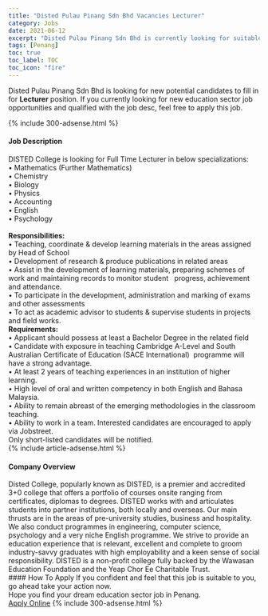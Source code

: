 ```yaml
---
title: "Disted Pulau Pinang Sdn Bhd Vacancies Lecturer" 
category: Jobs 
date: 2021-06-12 
excerpt: "Disted Pulau Pinang Sdn Bhd is currently looking for suitable person to fill in the Lecturer which positioned at Penang" 
tags: [Penang] 
toc: true 
toc_label: TOC 
toc_icon: "fire" 
--- 
```


<p>Disted Pulau Pinang Sdn Bhd is looking for new potential candidates to fill in for <b>Lecturer</b> position. If you currently looking for new education sector job opportunities and qualified with the job desc, feel free to apply this job.
</p>{% include 300-adsense.html %} 
<div><div><h4>Job Description</h4></div><div><div><span><div><div>DISTED College is looking for Full Time Lecturer in below specializations:<br>&#8226; Mathematics (Further Mathematics)</div><div>&#8226; Chemistry</div><div>&#8226; Biology</div><div>&#8226; Physics</div><div>&#8226; Accounting<br>&#8226; English<br>&#8226; Psychology<br>&#160;</div><div><strong>Responsibilities:</strong></div><div>&#8226; Teaching, coordinate &amp; develop learning materials in the areas assigned by Head of School</div><div>&#8226; Development of research &amp; produce publications in related areas</div><div>&#8226; Assist in the development of learning materials, preparing schemes of work and maintaining records to monitor student&#160; &#160;progress, achievement and attendance.</div><div>&#8226; To participate in the development, administration and marking of exams and other assessments</div><div>&#8226; To act as academic advisor to students &amp; supervise students in projects and field works.&#160;</div><div><strong>Requirements:</strong></div><div>&#8226; Applicant should possess at least a Bachelor Degree in the related field</div><div>&#8226; Candidate with exposure in teaching Cambridge A-Level and South Australian Certificate of Education (SACE International)&#160; programme will have a strong advantage.</div><div>&#8226; At least 2 years of teaching experiences in an institution of higher learning.&#160;</div><div>&#8226; High level of oral and written competency in both English and Bahasa Malaysia.</div><div>&#8226; Ability to remain abreast of the emerging methodologies in the classroom teaching.</div><div>&#8226; Ability to work in a team.&#160;Interested candidates are encouraged to apply via Jobstreet.</div><div>Only short-listed candidates will be notified.&#160;</div></div></span></div></div></div> 
{% include article-adsense.html %} 
<div><div><h4>Company Overview</h4></div><div><div><span><div><div>
	Disted College, popularly known as DISTED, is a premier and accredited 3+0 college that offers a portfolio of courses onsite ranging from certificates, diplomas to degrees. DISTED works with and articulates students into partner institutions, both locally and overseas. Our main thrusts are in the areas of pre-university studies, business and hospitality. We also conduct programmes in engineering, computer science, psychology and a very niche English programme. We strive to provide an education experience that is relevant, excellent and complete to groom industry-savvy graduates with high employability and a keen sense of social responsibility. DISTED is a non-profit college fully backed by the Wawasan Education Foundation and the Yeap Chor Ee Charitable Trust.</div></div></span></div></div></div> 
#### How To Apply 
If you confident and feel that this job is suitable to you, go ahead take your action now. <br/> 
Hope you find your dream education sector job in Penang. <br/> 
<a href="https://www.jobstreet.com.my/en/job/lecturer-4585279?jobId=jobstreet-my-job-4585279" class="btn btn--info" target="_blank" rel="nofollow noopenner">Apply Online</a> 
{% include 300-adsense.html %} 